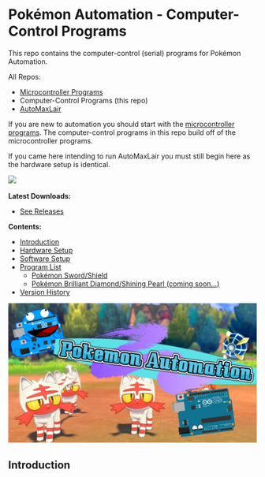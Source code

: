 # Pokémon Automation - Computer-Control Programs

This repo contains the computer-control (serial) programs for Pokémon Automation.

All Repos:
- [Microcontroller Programs](https://github.com/PokemonAutomation/Microcontroller)
- Computer-Control Programs (this repo)
- [AutoMaxLair](https://github.com/PokemonAutomation/AutoMaxLair)

If you are new to automation you should start with the [microcontroller programs](https://github.com/PokemonAutomation/Microcontroller). The computer-control programs in this repo build off of the microcontroller programs.

If you came here intending to run AutoMaxLair you must still begin here as the hardware setup is identical.

[<img src="https://canary.discordapp.com/api/guilds/695809740428673034/widget.png?style=banner2">](https://discord.gg/cQ4gWxN)

**Latest Downloads:**
- [See Releases](https://github.com/PokemonAutomation/ComputerControl/releases)

**Contents:**
- [Introduction](#Introduction)
- [Hardware Setup](Wiki/Hardware/README.md)
- [Software Setup](Wiki/Software/README.md)
- [Program List](Wiki/Programs/README.md)
  - [Pokémon Sword/Shield](Wiki/Programs/README.md#pokémon-swordshield)
  - [Pokémon Brilliant Diamond/Shining Pearl (coming soon...)](Wiki/Programs/README.md#pokémon-brilliant-diamondshining-pearl)
- [Version History](Wiki/VersionHistory.md)

<img src="Wiki/images/server-banner.png" width="800">

## Introduction





